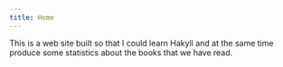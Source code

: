 ```yaml
---
title: Home
---
```

This is a web site built so that I could learn Hakyll and at the same time produce some statistics 
about the books that we have read.
